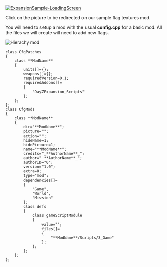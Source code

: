 [![ExpansionSample-LoadingScreen](https://steamuserimages-a.akamaihd.net/ugc/1284039142817792009/810FC4F940938729C815A2051A12CE3CAD65AB53/)](https://steamcommunity.com/sharedfiles/filedetails/?id=2156696101)

Click on the picture to be redirected on our sample flag textures mod.


You will need to setup a mod with the usual **config.cpp** for a basic mod. All the files we will create will need to add new flags.

![Hierachy mod](https://i.imgur.com/lV22bA9.png)

	class CfgPatches
	{
		class **ModName**
		{
			units[]={};
			weapons[]={};
			requiredVersion=0.1;
			requiredAddons[]=
			{
				"DayZExpansion_Scripts"
			};
		};
	};
	class CfgMods
	{
		class **ModName**
		{
			dir="**ModName**";
			picture="";
			action="";
			hideName=1;
			hidePicture=1;
			name="**ModName**";
			credits="_**AuthorName**_";
			author="_**AuthorName**_";
			authorID="0";
			version="1.0";
			extra=0;
			type="mod";
			dependencies[]=
			{
				"Game",
				"World",
				"Mission"
			};
			class defs
			{
				class gameScriptModule
				{
					value="";
					files[]=
					{
						"**ModName**/Scripts/3_Game"
					};
				};
			};
		};
	};